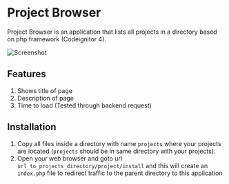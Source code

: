 # Project Browser

Project Browser is an application that lists all projects in a directory based on php framework (Codeignitor 4).

![Screenshot](Screenshot.png)

## Features

1. Shows title of page
2. Description of page
3. Time to load (Tested through backend request)

## Installation

1. Copy all files inside a directory with name `projects` where your projects are located (`projects` should be in same directory with your projects).
2. Open your web browser and goto url `url_to_projects_directory/project/install` and this will create an `index.php` file to redirect traffic to the parent directory to this application
